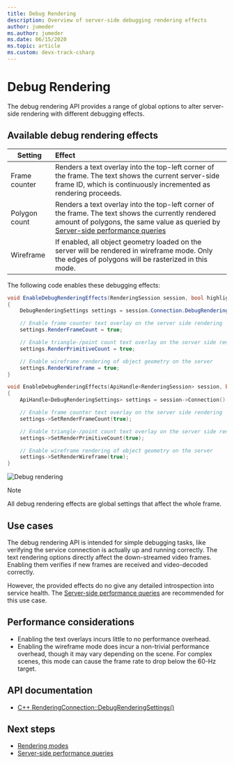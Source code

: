 ```yaml
---
title: Debug Rendering
description: Overview of server-side debugging rendering effects
author: jumeder
ms.author: jumeder
ms.date: 06/15/2020
ms.topic: article
ms.custom: devx-track-csharp
---
```


# Debug Rendering

The debug rendering API provides a range of global options to alter server-side rendering with different debugging effects.

## Available debug rendering effects

|Setting                          | Effect                               |
|---------------------------------|:-------------------------------------|
|Frame counter                    | Renders a text overlay into the top-left corner of the frame. The text shows the current server-side frame ID, which is continuously incremented as rendering proceeds. |
|Polygon count                    | Renders a text overlay into the top-left corner of the frame. The text shows the currently rendered amount of polygons, the same value as queried by [Server-side performance queries](performance-queries.md)| 
|Wireframe                        | If enabled, all object geometry loaded on the server will be rendered in wireframe mode. Only the edges of polygons will be rasterized in this mode. |

The following code enables these debugging effects:

```cs
void EnableDebugRenderingEffects(RenderingSession session, bool highlight)
{
    DebugRenderingSettings settings = session.Connection.DebugRenderingSettings;

    // Enable frame counter text overlay on the server side rendering
    settings.RenderFrameCount = true;

    // Enable triangle-/point count text overlay on the server side rendering
    settings.RenderPrimitiveCount = true;

    // Enable wireframe rendering of object geometry on the server
    settings.RenderWireframe = true;
}
```

```cpp
void EnableDebugRenderingEffects(ApiHandle<RenderingSession> session, bool highlight)
{
    ApiHandle<DebugRenderingSettings> settings = session->Connection()->GetDebugRenderingSettings();

    // Enable frame counter text overlay on the server side rendering
    settings->SetRenderFrameCount(true);

    // Enable triangle-/point count text overlay on the server side rendering
    settings->SetRenderPrimitiveCount(true);

    // Enable wireframe rendering of object geometry on the server
    settings->SetRenderWireframe(true);
}
```

![Debug rendering](./media/debug-rendering.png)

> [!NOTE]
> All debug rendering effects are global settings that affect the whole frame.

## Use cases

The debug rendering API is intended for simple debugging tasks, like verifying the service connection is actually up and running correctly. The text rendering options directly affect the down-streamed video frames. Enabling them verifies if new frames are received and video-decoded correctly.

However, the provided effects do no give any detailed introspection into service health. The [Server-side performance queries](performance-queries.md) are recommended for this use case.

## Performance considerations

* Enabling the text overlays incurs little to no performance overhead.
* Enabling the wireframe mode does incur a non-trivial performance overhead, though it may vary depending on the scene. For complex scenes, this mode can cause the frame rate to drop below the 60-Hz target.

## API documentation

* [C++ RenderingConnection::DebugRenderingSettings()](/cpp/api/remote-rendering/renderingconnection#debugrenderingsettings)

## Next steps

* [Rendering modes](../../concepts/rendering-modes.md)
* [Server-side performance queries](performance-queries.md)